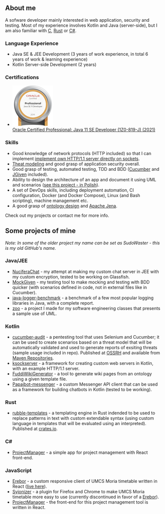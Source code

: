 ## About me

A sofware developer mainly interested in web application, security and testing. Most of my experience involves Kotlin and Java (server-side), but I am also familiar with [C](https://github.com/multicatch/FLAME-interpreter), [Rust](https://github.com/multicatch/rubble-rs) or [C#](https://github.com/multicatch/ProjectManager).

### Language Experience

* Java SE & JEE Development (3 years of work experience, in total 6 years of work & learning experience)
* Kotlin Server-side Development (2 years)

### Certifications

* [![Oracle Certified Professional badge](oracle-certified-professional-java-se-11-developer.png)](https://www.credly.com/badges/b3aded34-b15a-44c7-9125-3f7600eca6a4/public_url) \
[Oracle Certified Professional: Java 11 SE Developer (1Z0-819-J) (2021)](https://www.credly.com/badges/b3aded34-b15a-44c7-9125-3f7600eca6a4/public_url)

### Skills

* Good knowledge of network protocols (HTTP included) so that I can implement [implement own HTTP/1.1 server directly on sockets](https://github.com/multicatch/ksockserver).
* [Theat modeling](https://github.com/multicatch/cucumber-audit/blob/master/doc/SampleThreadModel.md) and good grasp of application security overall.
* Good grasp of testing, automated testing, TDD and BDD ([Cucumber](https://github.com/multicatch/cucumber-audit) and [JGiven](https://github.com/multicatch/MockGiven) included).
* Ability to design the architecture of an app and document it using UML and scenarios ([see this project - in Polish](https://github.com/multicatch/zoo)).
* A set of DevOps skills, including deployment automation, CI configuration, Docker (and Docker Compose), Linux (and Bash scripting), machine management etc.
* A good grasp of [ontology design](https://github.com/multicatch/FuddiOntology) and [Apache Jena](https://github.com/multicatch/FuddiWikiGenerator).

Check out my projects or contact me for more info.

## Some projects of mine

*Note: In some of the older project my name can be set as SudoWaster - this is my old GitHub's name.*

### Java/JEE

* [NuciferaChat](https://github.com/multicatch/Nucifera-Chat) - my attempt at making my custom chat server in JEE with my custom encryption, tested to be working on Glassfish.
* [MockGiven](https://github.com/multicatch/MockGiven) - my testing tool to make mocking and testing with BDD quicker (with scenarios defined in code, not in external files like in Cucumber).
* [java-logger-benchmark](https://github.com/multicatch/java-logger-benchmark) - a benchmark of a few most popular logging libraries in Java, with a complete report.
* [zoo](https://github.com/multicatch/zoo) - a project I made for my software engineering classes that presents a sample use of UML.

### Kotlin

* [cucumber-audit](https://github.com/multicatch/cucumber-audit) - a pentesting tool that uses Selenium and Cucumber; it can be used to create scenarios based on a threat model that will be automatically validated and used to generate reports of exsiting threats (sample usage included in repo). Published at [OSSRH](https://oss.sonatype.org/#nexus-search;gav~io.github.multicatch~cucumber-audit*~~~) and available from [Maven Repositories](https://mvnrepository.com/artifact/io.github.multicatch).
* [ksockserver](https://github.com/multicatch/ksockserver) - a framework for creating custom web servers in Kotlin, with an example HTTP/1.1 server.
* [FuddiWikiGenerator](https://github.com/multicatch/FuddiWikiGenerator) - a tool to generate wiki pages from an ontology using a given template file.
* [Papajbot-messenger](https://github.com/multicatch/Papajbot-messenger) - a custom Messenger API client that can be used as a framework for building chatbots in Kotlin (tested to be working).

### Rust 

* [rubble-templates](https://github.com/multicatch/rubble-rs) - a templating engine in Rust indended to be used to replace patterns in text with custom extendable syntax (using custom language in templates that will be evaluated using an interpreted). Published at [crates.io](https://crates.io/crates/rubble-templates).

### C#

* [ProjectManager](https://github.com/multicatch/ProjectManager) - a simple app for project management with React front-end.

### JavaScript

* [Erebor](https://github.com/multicatch/Erebor) - a custom responsive client of UMCS Moria timetable written in React ([live here](https://erebor.vpcloud.eu/)).
* [Syjonizer](https://github.com/multicatch/Syjonizer) - a plugin for Firefox and Chrome to make UMCS Moria timetable more easy to use (currently discontinued in favor of a [Erebor](https://github.com/multicatch/Erebor)).
* [ProjectManager](https://github.com/multicatch/ProjectManager) - the front-end for this project management tool is written in React.


